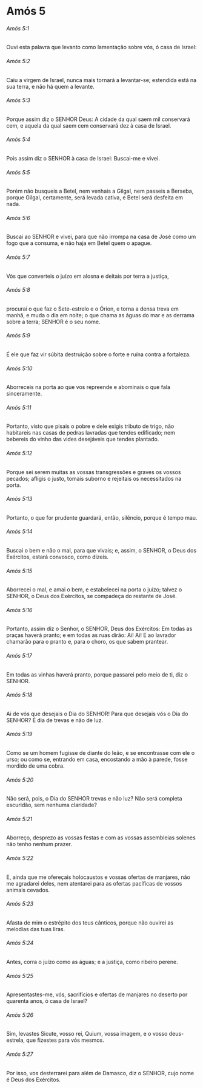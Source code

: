 # Amós 5

###### Amós 5:1

Ouvi esta palavra que levanto como lamentação sobre vós, ó casa de Israel:

###### Amós 5:2

Caiu a virgem de Israel, nunca mais tornará a levantar-se; estendida está na sua terra, e não há quem a levante.

###### Amós 5:3

Porque assim diz o SENHOR Deus: A cidade da qual saem mil conservará cem, e aquela da qual saem cem conservará dez à casa de Israel.

###### Amós 5:4

Pois assim diz o SENHOR à casa de Israel: Buscai-me e vivei.

###### Amós 5:5

Porém não busqueis a Betel, nem venhais a Gilgal, nem passeis a Berseba, porque Gilgal, certamente, será levada cativa, e Betel será desfeita em nada.

###### Amós 5:6

Buscai ao SENHOR e vivei, para que não irrompa na casa de José como um fogo que a consuma, e não haja em Betel quem o apague.

###### Amós 5:7

Vós que converteis o juízo em alosna e deitais por terra a justiça,

###### Amós 5:8

procurai o que faz o Sete-estrelo e o Órion, e torna a densa treva em manhã, e muda o dia em noite; o que chama as águas do mar e as derrama sobre a terra; SENHOR é o seu nome.

###### Amós 5:9

É ele que faz vir súbita destruição sobre o forte e ruína contra a fortaleza.

###### Amós 5:10

Aborreceis na porta ao que vos repreende e abominais o que fala sinceramente.

###### Amós 5:11

Portanto, visto que pisais o pobre e dele exigis tributo de trigo, não habitareis nas casas de pedras lavradas que tendes edificado; nem bebereis do vinho das vides desejáveis que tendes plantado.

###### Amós 5:12

Porque sei serem muitas as vossas transgressões e graves os vossos pecados; afligis o justo, tomais suborno e rejeitais os necessitados na porta.

###### Amós 5:13

Portanto, o que for prudente guardará, então, silêncio, porque é tempo mau.

###### Amós 5:14

Buscai o bem e não o mal, para que vivais; e, assim, o SENHOR, o Deus dos Exércitos, estará convosco, como dizeis.

###### Amós 5:15

Aborrecei o mal, e amai o bem, e estabelecei na porta o juízo; talvez o SENHOR, o Deus dos Exércitos, se compadeça do restante de José.

###### Amós 5:16

Portanto, assim diz o Senhor, o SENHOR, Deus dos Exércitos: Em todas as praças haverá pranto; e em todas as ruas dirão: Ai! Ai! E ao lavrador chamarão para o pranto e, para o choro, os que sabem prantear.

###### Amós 5:17

Em todas as vinhas haverá pranto, porque passarei pelo meio de ti, diz o SENHOR.

###### Amós 5:18

Ai de vós que desejais o Dia do SENHOR! Para que desejais vós o Dia do SENHOR? É dia de trevas e não de luz.

###### Amós 5:19

Como se um homem fugisse de diante do leão, e se encontrasse com ele o urso; ou como se, entrando em casa, encostando a mão à parede, fosse mordido de uma cobra.

###### Amós 5:20

Não será, pois, o Dia do SENHOR trevas e não luz? Não será completa escuridão, sem nenhuma claridade?

###### Amós 5:21

Aborreço, desprezo as vossas festas e com as vossas assembleias solenes não tenho nenhum prazer.

###### Amós 5:22

E, ainda que me ofereçais holocaustos e vossas ofertas de manjares, não me agradarei deles, nem atentarei para as ofertas pacíficas de vossos animais cevados.

###### Amós 5:23

Afasta de mim o estrépito dos teus cânticos, porque não ouvirei as melodias das tuas liras.

###### Amós 5:24

Antes, corra o juízo como as águas; e a justiça, como ribeiro perene.

###### Amós 5:25

Apresentastes-me, vós, sacrifícios e ofertas de manjares no deserto por quarenta anos, ó casa de Israel?

###### Amós 5:26

Sim, levastes Sicute, vosso rei, Quium, vossa imagem, e o vosso deus-estrela, que fizestes para vós mesmos.

###### Amós 5:27

Por isso, vos desterrarei para além de Damasco, diz o SENHOR, cujo nome é Deus dos Exércitos.

